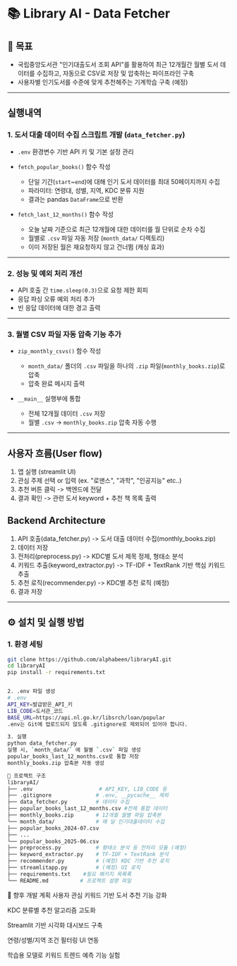 # 📚 Library AI - Data Fetcher

## 📌 목표
- 국립중앙도서관 "인기대출도서 조회 API"를 활용하여 최근 12개월간 월별 도서 데이터를 수집하고, 자동으로 CSV로 저장 및 압축하는 파이프라인 구축
- 사용자별 인기도서를 수준에 맞게 추천해주는 기계학습 구축 (예정)

---
## 실행내역

### 1. 도서 대출 데이터 수집 스크립트 개발 (`data_fetcher.py`)
- `.env` 환경변수 기반 API 키 및 기본 설정 관리
- `fetch_popular_books()` 함수 작성
  - 단일 기간(`start`~`end`)에 대해 인기 도서 데이터를 최대 50페이지까지 수집
  - 파라미터: 연령대, 성별, 지역, KDC 분류 지원
  - 결과는 pandas `DataFrame`으로 반환

- `fetch_last_12_months()` 함수 작성
  - 오늘 날짜 기준으로 최근 12개월에 대한 데이터를 월 단위로 순차 수집
  - 월별로 `.csv` 파일 자동 저장 (`month_data/` 디렉토리)
  - 이미 저장된 월은 재요청하지 않고 건너뜀 (캐싱 효과)

---

### 2. 성능 및 예외 처리 개선
- API 호출 간 `time.sleep(0.3)`으로 요청 제한 회피
- 응답 파싱 오류 예외 처리 추가
- 빈 응답 데이터에 대한 경고 출력

---

### 3. 월별 CSV 파일 자동 압축 기능 추가
- `zip_monthly_csvs()` 함수 작성
  - `month_data/` 폴더의 `.csv` 파일을 하나의 `.zip` 파일(`monthly_books.zip`)로 압축
  - 압축 완료 메시지 출력

- `__main__` 실행부에 통합
  - 전체 12개월 데이터 `.csv` 저장
  - 월별 `.csv` → `monthly_books.zip` 압축 자동 수행

---

## 사용자 흐름(User flow)
1. 앱 실행 (streamlit UI)
2. 관심 주제 선택 or 입력 (ex. "로맨스", "과학", "인공지능" etc..)
3. 추천 버튼 클릭 -> 백엔드에 전달
4. 결과 확인 -> 관련 도서 keyword + 추천 책 목록 출력

## Backend Architecture
1. API 호출(data_fetcher.py) -> 도서 대출 데이터 수집(monthly_books.zip)
2. 데이터 저장
3. 전처리(preprocess.py) -> KDC별 도서 제목 정제, 형태소 분석
4. 키워드 추출(keyword_extractor.py) ->  TF-IDF + TextRank 기반 핵심 키워드 추출
5. 추천 로직(recommender.py) -> KDC별 추천 로직 (예정)
5. 결과 저장

---
## ⚙️ 설치 및 실행 방법

### 1. 환경 세팅

```bash
git clone https://github.com/alphabeen/libraryAI.git
cd libraryAI
pip install -r requirements.txt


2. .env 파일 생성
# .env
API_KEY=발급받은_API_키
LIB_CODE=도서관_코드
BASE_URL=https://api.nl.go.kr/libsrch/loan/popular
.env는 Git에 업로드되지 않도록 .gitignore로 제외되어 있어야 합니다.

3. 실행
python data_fetcher.py
실행 시, `month_data/` 에 월별 `.csv` 파일 생성
popular_books_last_12_months.csv로 통합 저장
monthly_books.zip 압축본 자동 생성

📁 프로젝트 구조
libraryAI/
├── .env                     # API_KEY, LIB_CODE 등
├── .gitignore              # .env, __pycache__ 제외
├── data_fetcher.py         # 데이터 수집 
├── popular_books_last_12_months.csv #전체 통합 데이터
├── monthly_books.zip       # 12개월 월별 파일 압축본
└── month_data/             # 매 달 인기대출데이터 수집
├── popular_books_2024-07.csv
├── ...
└── popular_books_2025-06.csv
├── preprocess.py           # 형태소 분석 등 전처리 모듈 (예정)
├── keyword_extractor.py    # TF-IDF + TextRank 분석
├── recommender.py          # (예정) KDC 기반 추천 로직
├── streamlitapp.py         # (예정) UI 로직
├── requirements.txt    #필요 패키지 목록록
└── README.md          # 프로젝트 설명 파일
```


🚀 향후 개발 계획
 사용자 관심 키워드 기반 도서 추천 기능 강화

 KDC 분류별 추천 알고리즘 고도화

 Streamlit 기반 시각화 대시보드 구축

 연령/성별/지역 조건 필터링 UI 연동

 학습용 모델로 키워드 트렌드 예측 기능 실험